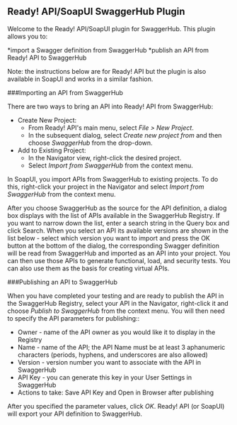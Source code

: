 ## Ready! API/SoapUI SwaggerHub Plugin

Welcome to the Ready! API/SoapUI plugin for SwaggerHub. This plugin allows you to:

*import a Swagger definition from SwaggerHub
*publish an API from Ready! API to SwaggerHub

Note: the instructions below are for Ready! API but the plugin is also available in SoapUI and works in a similar fashion.

###Importing an API from SwaggerHub

There are two ways to bring an API into Ready! API from SwaggerHub:

* Create New Project: 
  * From Ready! API's main menu, select *File > New Project*.
  * In the subsequent dialog, select *Create new project from* and then choose *SwaggerHub* from the drop-down.
* Add to Existing Project:
  * In the Navigator view, right-click the desired project.
  * Select *Import from SwaggerHub* from the context menu.
 
In SoapUI, you import APIs from SwaggerHub to existing projects. To do this, right-click your project in the Navigator and select *Import from SwaggerHub* from the context menu.
  
After you choose SwaggerHub as the source for the API definition, a dialog box displays with the list of APIs available 
in the SwaggerHub Registry. If you want to narrow down the list, enter a search string in the Query box and click Search.
When you select an API its available versions are shown in the list below - select which version you want to import and 
press the OK button at the bottom of the dialog, the corresponding Swagger definition will be read from SwaggerHub and 
imported as an API into your project. You can then use those APIs to generate functional, load, and security tests. 
You can also use them as the basis for creating virtual APIs.

###Publishing an API to SwaggerHub

When you have completed your testing and are ready to publish the API in the SwaggerHub Registry, select your API in the Navigator, right-click it and choose *Publish to SwaggerHub* from the context menu.  You will then need to specify the API parameters for publishing::

* Owner - name of the API owner as you would like it to display in the Registry
* Name - name of the API; the API Name must be at least 3 aphanumeric characters (periods, hyphens, and underscores are also allowed)
* Version - version number you want to associate with the API in SwaggerHub
* API Key - you can generate this key in your User Settings in SwaggerHub
* Actions to take: Save API Key and Open in Browser after publishing

After you specified the parameter values, click *OK*. Ready! API (or SoapUI) will export your API definition to SwaggerHub.



